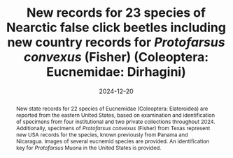---
title: 'New records for 23 species of Nearctic false click beetles including new country records for <i>Protofarsus convexus</i> (Fisher) (Coleoptera: Eucnemidae: Dirhagini)'
date: '2024-12-20'
doi: ''
journal: Insecta Mundi
issue: '1095'
pagination: '1–11'
zoobank: 'urn:lsid:zoobank.org:pub:8870AE27-8CE8-4B9B-8E6E-4135C695F5FF'

authors:
  - first_name: 'Robert L.'
    last_name: 'Otto'
    affiliation: 'W4806 Chrissie Circle, Shawano, WI 54166, USA'
    email: 'tar1672@yahoo.com'
    orcid: 'https://orcid.org/0000-0002-5679-4044'

download: 'https://drive.google.com/file/d/1FBh74oA_Mavuggv_G2RBBNDsMZYIb-sT/view?usp=sharing'

supplementary: ''

keywords:
  - Elateroidea
  - new records
  - United States
  - distribution
 
categories:
  - Coleoptera
  - Eucnemidae
  
references:
  - authors: Evans AV.
    year: 2011
    title: 'A Rare Beetle New to Virginia | What’s Bugging You?'
    pages: 
    doi: 
    url: https://arthurevans.wordpress.com/2011/01/22/a-rare-beetle-new-to-virginia/
    access: (Last accessed 11 November 2024.)

  - authors: Lawhorn KA, Wirasakti I, Yanoviak SP.
    year: 2023
    title: 'Coleoptera monitoring following prescribed fire disturbance yields 43 new state records for Kentucky, USA. The Coleopterists Bulletin 77(4)'
    pages: 587–600
    doi: 
    url: 
    access: 

  - authors: Muona J.
    year: 2000
    title: 'A revision of the Nearctic Eucnemidae. Acta Zoologica Fennica 212'
    pages: 1–106
    doi: 
    url: 
    access: 

  - authors: Otto RL.
    year: 2010
    title: 'New records for seven rare Nearctic species of false click beetles (Coleoptera: Eucnemidae). The Coleopterists Bulletin 64(1)'
    pages: 92–93
    doi: 
    url: 
    access: 

  - authors: Otto RL.
    year: 2012
    title: 'New USA state records for eight species of false click beetles (Coleoptera: Eucnemidae). The Coleopterists Bulletin 66(4)'
    pages: 358–359
    doi: 
    url: 
    access: 

  - authors: Otto RL.
    year: 2013
    title: 'Eucnemid larvae of the Nearctic region. Part III: Mature larval descriptions for three species of <i>Onichodon </i>Newman, 1838 (Coleoptera: Eucnemidae: Macraulacinae: Macraulacini), with notes on their biology. The Coleopterists Bulletin 67(2)'
    pages: 97–106
    doi: 
    url: 
    access: 

  - authors: Otto RL.
    year: 2020
    title: 'A review of the Nearctic species of <i>Fornax </i>Laporte (Coleoptera: Eucnemidae: Macraulacinae: Macraulacini) with descriptions of six new species. Insecta Mundi 0818'
    pages: 1–26
    doi: 
    url: 
    access: 

  - authors: Otto RL.
    year: 2021
    title: 'A review of the Nearctic species of <i>Nematodes </i>(Coleoptera: Eucnemidae: Macraulacinae: Nematodini) with a description of one new species. Insecta Mundi 0881'
    pages: 1–19
    doi: 
    url: 
    access: 

  - authors: Otto RL.
    year: 2022a
    title: 'A new species and new records for two other exotic species of <i>Dirrhagofarsus </i>Fleutiaux, 1935 (Coleoptera: Eucnemidae: Melasinae: Dirhagini) in the United States. Insecta Mundi 0932'
    pages: 1–15
    doi: 
    url: 
    access: 

  - authors: Otto RL.
    year: 2022b
    title: 'New state records for 33 species of Nearctic false click beetles (Coleoptera: Eucnemidae). Insecta Mundi 0934'
    pages: 1–13
    doi: 
    url: 
    access: 

  - authors: Otto RL.
    year: 2024a
    title: 'Two new species of false click beetles (Coleoptera: Eucnemidae) from the Americas. Insecta Mundi 1027'
    pages: 1–9
    doi: 
    url: 
    access: 

  - authors: Otto RL.
    year: 2024b
    title: 'Additional new records for 35 species of false click beetles (Coleoptera: Eucnemidae) in the Nearctic region. Insecta Mundi 1037'
    pages: 1–16
    doi: 
    url: 
    access: 

  - authors: Otto RL.
    year: 2024c
    title: 'Three additions to the false click beetle (Coleoptera: Elateroidea: Eucnemidae) fauna in the Nearctic region. Insecta Mundi 1047'
    pages: 1–14
    doi: 
    url: 
    access: 

  - authors: Otto RL, Karns KD.
    year: 2017
    title: 'New state records for Nearctic false click beetles (Coleoptera: Eucnemidae). Insecta Mundi 0582'
    pages: 1–21
    doi: 
    url: 
    access: 

  - authors: Otto RL, Young DK.
    year: 2017
    title: 'New species records for Wisconsin false click beetles (Coleoptera: Eucnemidae), with a checklist of the Wisconsin eucnemid fauna. The Great Lakes Entomologist 50(3–4)'
    pages: 47–51
    doi: 
    url: 
    access: 

  - authors: Wickham HF.
    year: 1911
    title: 'A list of the Coleoptera of Iowa. Bulletin from the Laboratories of Natural History of the State University of Iowa 6(2)'
    pages: 1–40
    doi: 
    url: 
    access: 



abstract: 'New state records for 22 species of Eucnemidae (Coleoptera: Elateroidea) are reported from the eastern United States, based on examination and identification of specimens from four institutional and two private collections throughout 2024. Additionally, specimens of <i>Protofarsus convexus </i>(Fisher) from Texas represent new USA records for the species, known previously from Panama and Nicaragua. Images of several eucnemid species are provided. An identification key for <i>Protofarsus </i>Muona in the United States is provided.'

---